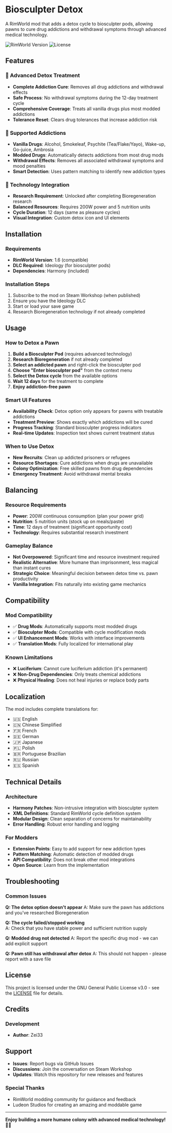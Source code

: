 # Biosculpter Detox

A RimWorld mod that adds a detox cycle to biosculpter pods, allowing pawns to cure drug addictions and withdrawal symptoms through advanced medical technology.

![RimWorld Version](https://img.shields.io/badge/RimWorld-1.6-brightgreen.svg)
![License](https://img.shields.io/badge/License-GPL%20v3-blue.svg)

## Features

### 🧬 Advanced Detox Treatment
- **Complete Addiction Cure**: Removes all drug addictions and withdrawal effects
- **Safe Process**: No withdrawal symptoms during the 12-day treatment cycle  
- **Comprehensive Coverage**: Treats all vanilla drugs plus most modded addictions
- **Tolerance Reset**: Clears drug tolerances that increase addiction risk

### 💊 Supported Addictions
- **Vanilla Drugs**: Alcohol, Smokeleaf, Psychite (Tea/Flake/Yayo), Wake-up, Go-juice, Ambrosia
- **Modded Drugs**: Automatically detects addictions from most drug mods
- **Withdrawal Effects**: Removes all associated withdrawal symptoms and mood penalties
- **Smart Detection**: Uses pattern matching to identify new addiction types

### 🔬 Technology Integration  
- **Research Requirement**: Unlocked after completing Bioregeneration research
- **Balanced Resources**: Requires 200W power and 5 nutrition units
- **Cycle Duration**: 12 days (same as pleasure cycles)
- **Visual Integration**: Custom detox icon and UI elements

## Installation

### Requirements
- **RimWorld Version**: 1.6 (compatible)
- **DLC Required**: Ideology (for biosculpter pods)
- **Dependencies**: Harmony (included)

### Installation Steps
1. Subscribe to the mod on Steam Workshop (when published)
2. Ensure you have the Ideology DLC
3. Start or load your save game
4. Research Bioregeneration technology if not already completed

## Usage

### How to Detox a Pawn
1. **Build a Biosculpter Pod** (requires advanced technology)
2. **Research Bioregeneration** if not already completed
3. **Select an addicted pawn** and right-click the biosculpter pod
4. **Choose "Enter biosculpter pod"** from the context menu
5. **Select the Detox cycle** from the available options
6. **Wait 12 days** for the treatment to complete
7. **Enjoy addiction-free pawn**

### Smart UI Features
- **Availability Check**: Detox option only appears for pawns with treatable addictions
- **Treatment Preview**: Shows exactly which addictions will be cured
- **Progress Tracking**: Standard biosculpter progress indicators
- **Real-time Updates**: Inspection text shows current treatment status

### When to Use Detox
- **New Recruits**: Clean up addicted prisoners or refugees  
- **Resource Shortages**: Cure addictions when drugs are unavailable
- **Colony Optimization**: Free skilled pawns from drug dependencies
- **Emergency Treatment**: Avoid withdrawal mental breaks

## Balancing

### Resource Requirements
- **Power**: 200W continuous consumption (plan your power grid)
- **Nutrition**: 5 nutrition units (stock up on meals/paste)
- **Time**: 12 days of treatment (significant opportunity cost)
- **Technology**: Requires substantial research investment

### Gameplay Balance
- **Not Overpowered**: Significant time and resource investment required
- **Realistic Alternative**: More humane than imprisonment, less magical than instant cures
- **Strategic Choice**: Meaningful decision between detox time vs. pawn productivity
- **Vanilla Integration**: Fits naturally into existing game mechanics

## Compatibility

### Mod Compatibility
- ✅ **Drug Mods**: Automatically supports most modded drugs
- ✅ **Biosculpter Mods**: Compatible with cycle modification mods
- ✅ **UI Enhancement Mods**: Works with interface improvements
- ✅ **Translation Mods**: Fully localized for international play

### Known Limitations
- ❌ **Luciferium**: Cannot cure luciferium addiction (it's permanent)
- ❌ **Non-Drug Dependencies**: Only treats chemical addictions
- ❌ **Physical Healing**: Does not heal injuries or replace body parts

## Localization

The mod includes complete translations for:
- 🇺🇸 English
- 🇨🇳 Chinese Simplified  
- 🇫🇷 French
- 🇩🇪 German
- 🇯🇵 Japanese
- 🇵🇱 Polish
- 🇧🇷 Portuguese Brazilian
- 🇷🇺 Russian
- 🇪🇸 Spanish

## Technical Details

### Architecture
- **Harmony Patches**: Non-intrusive integration with biosculpter system
- **XML Definitions**: Standard RimWorld cycle definition system
- **Modular Design**: Clean separation of concerns for maintainability
- **Error Handling**: Robust error handling and logging

### For Modders
- **Extension Points**: Easy to add support for new addiction types
- **Pattern Matching**: Automatic detection of modded drugs
- **API Compatibility**: Does not break other mod integrations
- **Open Source**: Learn from the implementation

## Troubleshooting

### Common Issues
**Q: The detox option doesn't appear**
A: Make sure the pawn has addictions and you've researched Bioregeneration

**Q: The cycle failed/stopped working**  
A: Check that you have stable power and sufficient nutrition supply

**Q: Modded drug not detected**
A: Report the specific drug mod - we can add explicit support

**Q: Pawn still has withdrawal after detox**
A: This should not happen - please report with a save file

## License

This project is licensed under the GNU General Public License v3.0 - see the [LICENSE](LICENSE) file for details.

## Credits

### Development
- **Author**: Zei33

## Support

- **Issues**: Report bugs via GitHub Issues
- **Discussions**: Join the conversation on Steam Workshop
- **Updates**: Watch this repository for new releases and features

### Special Thanks
- RimWorld modding community for guidance and feedback
- Ludeon Studios for creating an amazing and moddable game

---

**Enjoy building a more humane colony with advanced medical technology!** 🏥✨